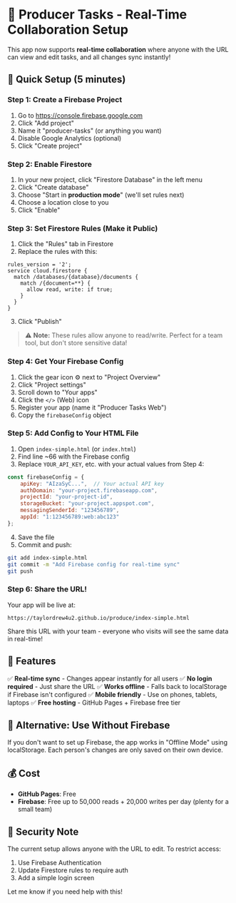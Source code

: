 # 🎤 Producer Tasks - Real-Time Collaboration Setup

This app now supports **real-time collaboration** where anyone with the URL can view and edit tasks, and all changes sync instantly!

## 🚀 Quick Setup (5 minutes)

### Step 1: Create a Firebase Project

1. Go to https://console.firebase.google.com
2. Click "Add project"
3. Name it "producer-tasks" (or anything you want)
4. Disable Google Analytics (optional)
5. Click "Create project"

### Step 2: Enable Firestore

1. In your new project, click "Firestore Database" in the left menu
2. Click "Create database"
3. Choose "Start in **production mode**" (we'll set rules next)
4. Choose a location close to you
5. Click "Enable"

### Step 3: Set Firestore Rules (Make it Public)

1. Click the "Rules" tab in Firestore
2. Replace the rules with this:

```
rules_version = '2';
service cloud.firestore {
  match /databases/{database}/documents {
    match /{document=**} {
      allow read, write: if true;
    }
  }
}
```

3. Click "Publish"

> ⚠️ **Note:** These rules allow anyone to read/write. Perfect for a team tool, but don't store sensitive data!

### Step 4: Get Your Firebase Config

1. Click the gear icon ⚙️ next to "Project Overview"
2. Click "Project settings"
3. Scroll down to "Your apps"
4. Click the `</>` (Web) icon
5. Register your app (name it "Producer Tasks Web")
6. Copy the `firebaseConfig` object

### Step 5: Add Config to Your HTML File

1. Open `index-simple.html` (or `index.html`)
2. Find line ~66 with the Firebase config
3. Replace `YOUR_API_KEY`, etc. with your actual values from Step 4:

```javascript
const firebaseConfig = {
    apiKey: "AIzaSyC...",  // Your actual API key
    authDomain: "your-project.firebaseapp.com",
    projectId: "your-project-id",
    storageBucket: "your-project.appspot.com",
    messagingSenderId: "123456789",
    appId: "1:123456789:web:abc123"
};
```

4. Save the file
5. Commit and push:

```bash
git add index-simple.html
git commit -m "Add Firebase config for real-time sync"
git push
```

### Step 6: Share the URL!

Your app will be live at:
```
https://taylordrew4u2.github.io/produce/index-simple.html
```

Share this URL with your team - everyone who visits will see the same data in real-time!

## 🎉 Features

✅ **Real-time sync** - Changes appear instantly for all users
✅ **No login required** - Just share the URL
✅ **Works offline** - Falls back to localStorage if Firebase isn't configured
✅ **Mobile friendly** - Use on phones, tablets, laptops
✅ **Free hosting** - GitHub Pages + Firebase free tier

## 🔧 Alternative: Use Without Firebase

If you don't want to set up Firebase, the app works in "Offline Mode" using localStorage. Each person's changes are only saved on their own device.

## 💰 Cost

- **GitHub Pages**: Free
- **Firebase**: Free up to 50,000 reads + 20,000 writes per day (plenty for a small team)

## 🔐 Security Note

The current setup allows anyone with the URL to edit. To restrict access:

1. Use Firebase Authentication
2. Update Firestore rules to require auth
3. Add a simple login screen

Let me know if you need help with this!
